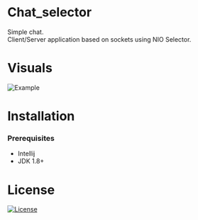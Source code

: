 # Chat_selector
Simple chat.<br/>
Client/Server application based on sockets using NIO Selector.

# Visuals
![Example](https://media.giphy.com/media/S5tcNhs0NVvXXJjMaS/giphy.gif)

# Installation
### Prerequisites
- Intellij
- JDK 1.8+

# License
[![License](https://img.shields.io/github/license/I3ald/Chat_selector)](https://github.com/I3ald/Chat_selector/blob/master/LICENSE)

